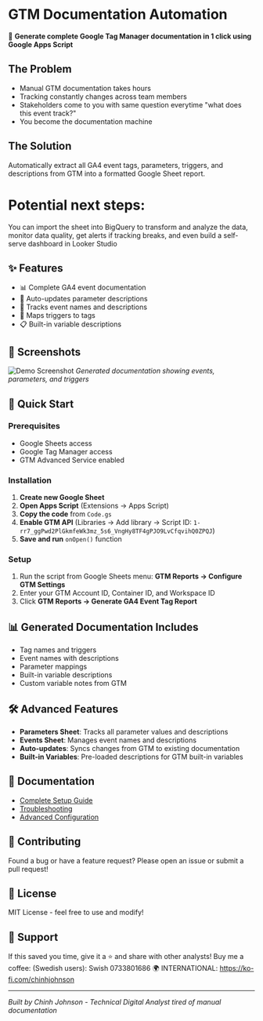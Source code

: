 # GTM Documentation Automation

🚀 **Generate complete Google Tag Manager documentation in 1 click using Google Apps Script**

## The Problem
- Manual GTM documentation takes hours
- Tracking constantly changes across team members
- Stakeholders come to you with same question everytime "what does this event track?"
- You become the documentation machine

## The Solution
Automatically extract all GA4 event tags, parameters, triggers, and descriptions from GTM into a formatted Google Sheet report. 
# Potential next steps:
You can import the sheet into BigQuery to transform and analyze the data, monitor data quality, get alerts if tracking breaks, and even build a self-serve dashboard in Looker Studio

## ✨ Features
- 📊 Complete GA4 event documentation
- 🔄 Auto-updates parameter descriptions
- 📝 Tracks event names and descriptions
- 🎯 Maps triggers to tags
- 📋 Built-in variable descriptions

## 📸 Screenshots
![Demo Screenshot](screenshots/demo.png)
*Generated documentation showing events, parameters, and triggers*

## 🚀 Quick Start

### Prerequisites
- Google Sheets access
- Google Tag Manager access
- GTM Advanced Service enabled

### Installation
1. **Create new Google Sheet**
2. **Open Apps Script** (Extensions → Apps Script)
3. **Copy the code** from `Code.gs`
4. **Enable GTM API** (Libraries → Add library → Script ID: `1-rr7_ggPwd2PlGkmfeWk3mz_5s6_VngHy8TF4gPJO9LvCfqvihQ0ZPQJ`)
5. **Save and run** `onOpen()` function

### Setup
1. Run the script from Google Sheets menu: **GTM Reports → Configure GTM Settings**
2. Enter your GTM Account ID, Container ID, and Workspace ID
3. Click **GTM Reports → Generate GA4 Event Tag Report**

## 📊 Generated Documentation Includes
- Tag names and triggers
- Event names with descriptions
- Parameter mappings
- Built-in variable descriptions
- Custom variable notes from GTM

## 🛠️ Advanced Features
- **Parameters Sheet**: Tracks all parameter values and descriptions
- **Events Sheet**: Manages event names and descriptions  
- **Auto-updates**: Syncs changes from GTM to existing documentation
- **Built-in Variables**: Pre-loaded descriptions for GTM built-in variables

## 📖 Documentation
- [Complete Setup Guide](setup-guide.md)
- [Troubleshooting](docs/troubleshooting.md)
- [Advanced Configuration](docs/advanced.md)

## 🤝 Contributing
Found a bug or have a feature request? Please open an issue or submit a pull request!

## 📄 License
MIT License - feel free to use and modify!

## 🙏 Support
If this saved you time, give it a ⭐ and share with other analysts!
Buy me a coffee: 
(Swedish users): Swish 0733801686
🌍 INTERNATIONAL: https://ko-fi.com/chinhjohnson

---
*Built by Chinh Johnson - Technical Digital Analyst tired of manual documentation*
